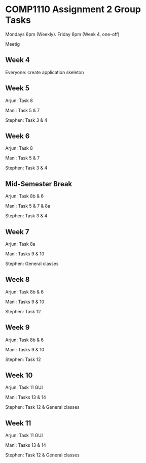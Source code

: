 # COMP1110 Assignment 2 Group Tasks

Mondays 6pm (Weekly). Friday 6pm (Week 4, one-off)

Meetig

## Week 4

Everyone: create application skeleton

## Week 5

Arjun: Task 8

Mani: Task 5 & 7

Stephen: Task 3 & 4

## Week 6

Arjun: Task 8

Mani: Task 5 & 7

Stephen: Task 3 & 4
## Mid-Semester Break

Arjun: Task 8b & 6

Mani: Task 5 & 7 & 8a

Stephen: Task 3 & 4

## Week 7

Arjun: Task 8a

Mani: Tasks 9 & 10

Stephen: General classes

## Week 8

Arjun: Task 8b & 6

Mani: Tasks 9 & 10

Stephen: Task 12

## Week 9

Arjun: Task 8b & 6

Mani: Tasks 9 & 10

Stephen: Task 12

## Week 10

Arjun: Task 11 GUI

Mani: Tasks 13 & 14

Stephen: Task 12 & General classes

## Week 11

Arjun: Task 11 GUI

Mani: Tasks 13 & 14

Stephen: Task 12 & General classes

